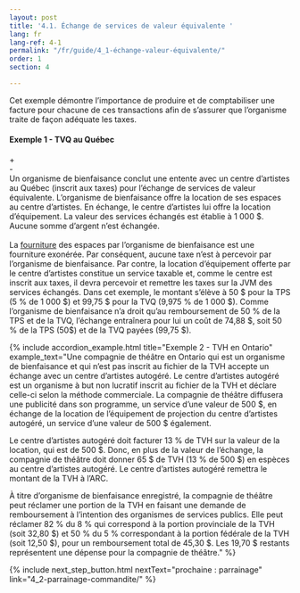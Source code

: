 ```yaml
---
layout: post
title: '4.1. Échange de services de valeur équivalente '
lang: fr
lang-ref: 4-1
permalink: "/fr/guide/4_1-échange-valeur-équivalente/"
order: 1
section: 4

---
```

Cet exemple démontre l’importance de produire et de comptabiliser une facture pour chacune de ces transactions afin de s’assurer que l’organisme traite de façon adéquate les taxes.

<div class="outer-accordion-wrapper">
  <div class="example-text-wrapper">
      <h4 class="include-title">Exemple 1 - TVQ au Québec</h4>
    <div class="close">+</div>
    <div class="open">-</div>
  </div>
  <div class="example-wrapper">
    Un organisme de bienfaisance conclut une entente avec un centre d’artistes au Québec (inscrit aux taxes) pour l’échange de services de valeur équivalente. L’organisme de bienfaisance offre la location de ses espaces au centre d’artistes. En échange, le centre d’artistes lui offre la location d’équipement. La valeur des services échangés est établie à 1 000 $. Aucune somme d’argent n’est échangée.<br/><br/>
    La <a class="tip" href="{{site.baseurl}}/fr/boîte_à_outils/lexique#fourniture" target="_blank" title="Une fourniture est la livraison de biens ou la prestation de services, notamment par vente, transfert, troc, échange, licence, louage, donation ou aliénation.">fourniture</a> des espaces par l’organisme de bienfaisance est une fourniture exonérée. Par conséquent, aucune taxe n’est à percevoir par l’organisme de bienfaisance. Par contre, la location d’équipement offerte par le centre d’artistes constitue un service taxable et, comme le centre est inscrit aux taxes, il devra percevoir et remettre les taxes sur la JVM des services échangés. Dans cet exemple, le montant s’élève à 50 $ pour la TPS (5 % de 1 000 $) et 99,75 $ pour la TVQ (9,975 % de 1 000 $). Comme l’organisme de bienfaisance n’a droit qu’au remboursement de 50 % de la TPS et de la TVQ, l’échange entraînera pour lui un coût de 74,88 $, soit 50 % de la TPS (50$) et de la TVQ payées (99,75 $).
  </div>
</div>

{% include accordion_example.html
title="Exemple 2 - TVH en Ontario"
example_text="Une compagnie de théâtre en Ontario qui est un organisme de bienfaisance et qui n’est pas inscrit au fichier de la TVH accepte un échange avec un centre d’artistes autogéré. Le centre d’artistes autogéré est un organisme à but non lucratif inscrit au fichier de la TVH et déclare celle-ci selon la méthode commerciale. La compagnie de théâtre diffusera une publicité dans son programme, un service d’une valeur de 500 $, en échange de la location de l’équipement de projection du centre d’artistes autogéré, un service d’une valeur de 500 $ également.

Le centre d’artistes autogéré doit facturer 13 % de TVH sur la valeur de la location, qui est de 500 $. Donc, en plus de la valeur de l’échange, la compagnie de théâtre doit donner 65 $ de TVH (13 % de 500 $) en espèces au centre d’artistes autogéré. Le centre d’artistes autogéré remettra le montant de la TVH à l’ARC.

À titre d’organisme de bienfaisance enregistré, la compagnie de théâtre peut réclamer une portion de la TVH en faisant une demande de remboursement à l’intention des organismes de services publics. Elle peut réclamer 82 % du 8 % qui correspond à la portion provinciale de la TVH (soit 32,80 $) et 50 % du 5 % correspondant à la portion fédérale de la TVH (soit 12,50 $), pour un remboursement total de 45,30 $. Les 19,70 $ restants représentent une dépense pour la compagnie de théâtre."
%}

{% include next_step_button.html nextText="prochaine : parrainage" link="4_2-parrainage-commandite/" %}